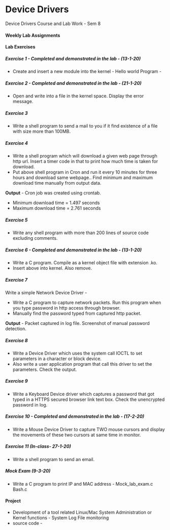 # Device Drivers

Device Drivers Course and Lab Work - Sem 8

#### Weekly Lab Assignments

#### Lab Exercises

##### Exercise 1 - Completed and demonstrated in the lab - (13-1-20)

* Create and insert a new module into the kernel - Hello world Program -  

##### Exercise 2 - Completed and demonstrated in the lab - (21-1-20)

* Open and write into a file in the kernel space. Display the error message. 

##### Exercise 3

* Write a shell program to send a mail to you if it find existence of a file with size more than 100MB.

##### Exercise 4

* Write a shell program which will download a given web page through http url.  Insert a timer code in that to print how much time is taken for download.
* Put above shell program in Cron and run it every 10 minutes for three hours and download same webpage.. Find minimum and maximum download time manually from output data.

**Output** -  Cron job was created using crontab.
* Minimum download time = 1.497 seconds
* Maximum download time = 2.761 seconds

##### Exercise 5

* Write any shell program with more than 200 lines of source code excluding comments.

##### Exercise 6 - Completed and demonstrated in the lab - (13-1-20)

* Write a C program. Compile as a kernel object file with extension .ko. 
* Insert above into kernel. Also remove. 

##### Exercise 7

Write a simple Network Device Driver -

* Write a C program to capture network packets. Run this program when you type password in http access through browser.
* Manually find the password typed from captured http packet.

**Output** - Packet captured in log file. Screenshot of manual password detection.

##### Exercise 8

* Write a Device Driver which uses the system call IOCTL to set parameters in a character or block device.
* Also write a user application program that call this driver to set the parameters. Check the output.

##### Exercise 9

* Write a Keyboard Device driver which captures a password that got typed in a HTTPS secured browser link text box. Check the unencrypted password in log.

##### Exercise 10 - Completed and demonstrated in the lab - (17-2-20)

* Write a Mouse Device Driver to capture TWO mouse cursors and display the movements of these two cursors at same time in monitor. 

##### Exercise 11 (In-class- 27-1-20)

* Write a shell program to send an email. 

##### Mock Exam (9-3-20)

* Write a C program to print IP and MAC address - Mock_lab_exam.c Bash.c

#### Project 
* Development of a tool related Linux/Mac System Administration or Kernel functions - System Log File monitoring
* source code - 